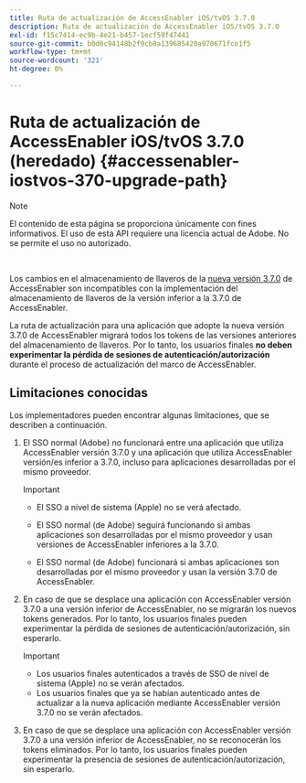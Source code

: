 ```yaml
---
title: Ruta de actualización de AccessEnabler iOS/tvOS 3.7.0
description: Ruta de actualización de AccessEnabler iOS/tvOS 3.7.0
exl-id: f15c7414-ec9b-4e21-b457-1ecf59f47441
source-git-commit: b0d6c94148b2f9cb8a139685420a970671fce1f5
workflow-type: tm+mt
source-wordcount: '321'
ht-degree: 0%

---
```


# Ruta de actualización de AccessEnabler iOS/tvOS 3.7.0 (heredado) {#accessenabler-iostvos-370-upgrade-path}

>[!NOTE]
>
>El contenido de esta página se proporciona únicamente con fines informativos. El uso de esta API requiere una licencia actual de Adobe. No se permite el uso no autorizado.

</br>

Los cambios en el almacenamiento de llaveros de la [nueva versión 3.7.0](/help/authentication/notes-releases/authn-rn-ios-tvos-370.md) de AccessEnabler son incompatibles con la implementación del almacenamiento de llaveros de la versión inferior a la 3.7.0 de AccessEnabler.

La ruta de actualización para una aplicación que adopte la nueva versión 3.7.0 de AccessEnabler migrará todos los tokens de las versiones anteriores del almacenamiento de llaveros. Por lo tanto, los usuarios finales **no deben experimentar la pérdida de sesiones de autenticación/autorización** durante el proceso de actualización del marco de AccessEnabler.

## Limitaciones conocidas

Los implementadores pueden encontrar algunas limitaciones, que se describen a continuación.


1. El SSO normal (Adobe) no funcionará entre una aplicación que utiliza AccessEnabler versión 3.7.0 y una aplicación que utiliza AccessEnabler versión/es inferior a 3.7.0, incluso para aplicaciones desarrolladas por el mismo proveedor.

   >[!IMPORTANT]
   >
   >* El SSO a nivel de sistema (Apple) no se verá afectado.
   >
   >* El SSO normal (de Adobe) seguirá funcionando si ambas aplicaciones son desarrolladas por el mismo proveedor y usan versiones de AccessEnabler inferiores a la 3.7.0.
   >
   >* El SSO normal (de Adobe) funcionará si ambas aplicaciones son desarrolladas por el mismo proveedor y usan la versión 3.7.0 de AccessEnabler.


1. En caso de que se desplace una aplicación con AccessEnabler versión 3.7.0 a una versión inferior de AccessEnabler, no se migrarán los nuevos tokens generados. Por lo tanto, los usuarios finales pueden experimentar la pérdida de sesiones de autenticación/autorización, sin esperarlo.

   >[!IMPORTANT]
   >
   >* Los usuarios finales autenticados a través de SSO de nivel de sistema (Apple) no se verán afectados.
   >* Los usuarios finales que ya se habían autenticado antes de actualizar a la nueva aplicación mediante AccessEnabler versión 3.7.0 no se verán afectados.

1. En caso de que se desplace una aplicación con AccessEnabler versión 3.7.0 a una versión inferior de AccessEnabler, no se reconocerán los tokens eliminados. Por lo tanto, los usuarios finales pueden experimentar la presencia de sesiones de autenticación/autorización, sin esperarlo.
